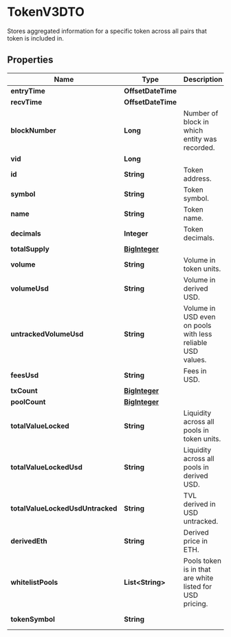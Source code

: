

# TokenV3DTO

Stores aggregated information for a specific token across all pairs that token is included in.

## Properties

| Name | Type | Description | Notes |
|------------ | ------------- | ------------- | -------------|
|**entryTime** | **OffsetDateTime** |  |  [optional] |
|**recvTime** | **OffsetDateTime** |  |  [optional] |
|**blockNumber** | **Long** | Number of block in which entity was recorded. |  [optional] |
|**vid** | **Long** |  |  [optional] |
|**id** | **String** | Token address. |  [optional] |
|**symbol** | **String** | Token symbol. |  [optional] |
|**name** | **String** | Token name. |  [optional] |
|**decimals** | **Integer** | Token decimals. |  [optional] |
|**totalSupply** | [**BigInteger**](BigInteger.md) |  |  [optional] |
|**volume** | **String** | Volume in token units. |  [optional] |
|**volumeUsd** | **String** | Volume in derived USD. |  [optional] |
|**untrackedVolumeUsd** | **String** | Volume in USD even on pools with less reliable USD values. |  [optional] |
|**feesUsd** | **String** | Fees in USD. |  [optional] |
|**txCount** | [**BigInteger**](BigInteger.md) |  |  [optional] |
|**poolCount** | [**BigInteger**](BigInteger.md) |  |  [optional] |
|**totalValueLocked** | **String** | Liquidity across all pools in token units. |  [optional] |
|**totalValueLockedUsd** | **String** | Liquidity across all pools in derived USD. |  [optional] |
|**totalValueLockedUsdUntracked** | **String** | TVL derived in USD untracked. |  [optional] |
|**derivedEth** | **String** | Derived price in ETH. |  [optional] |
|**whitelistPools** | **List&lt;String&gt;** | Pools token is in that are white listed for USD pricing. |  [optional] |
|**tokenSymbol** | **String** |  |  [optional] [readonly] |



